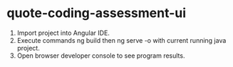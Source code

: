# quote-coding-assessment-ui
1. Import project into Angular IDE.
2. Execute commands ng build then ng serve -o with current running java project.
3. Open browser developer console to see program results.
